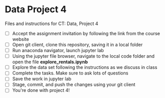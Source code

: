 # Data Project 4 
Files and instructions for CT: Data, Project 4

- [ ] Accept the assignment invitation by following the link from the course website
- [ ] Open git client, clone this repository, saving it in a local folder
- [ ] Run anaconda navigator, launch jupyter lab
- [ ] Using the jupyter file browser, navigate to the local code folder and open the file **explore_rentals.ipynb** 
- [ ] Explore the data set following the instructions as we discuss in class
- [ ] Complete the tasks.  Make sure to ask lots of questions
- [ ] Save the work in jupyter lab
- [ ] Stage, commit, and push the changes using your git client
- [ ] You're done with project 4! 
